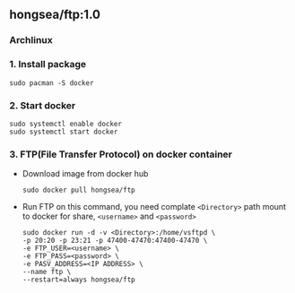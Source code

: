## hongsea/ftp:1.0

### Archlinux

### 1. Install package

```
sudo pacman -S docker
```

### 2. Start docker

```
sudo systemctl enable docker
sudo systemctl start docker
```

### 3. FTP(File Transfer Protocol) on docker container

- Download image from docker hub

    ```
    sudo docker pull hongsea/ftp
    ```

- Run FTP on this command, you need complate `<Directory>` path mount to docker for share, `<username>` and `<password>`

    ```
    sudo docker run -d -v <Directory>:/home/vsftpd \
    -p 20:20 -p 23:21 -p 47400-47470:47400-47470 \
    -e FTP_USER=<username> \
    -e FTP_PASS=<password> \
    -e PASV_ADDRESS=<IP ADDRESS> \
    --name ftp \
    --restart=always hongsea/ftp
    ```
